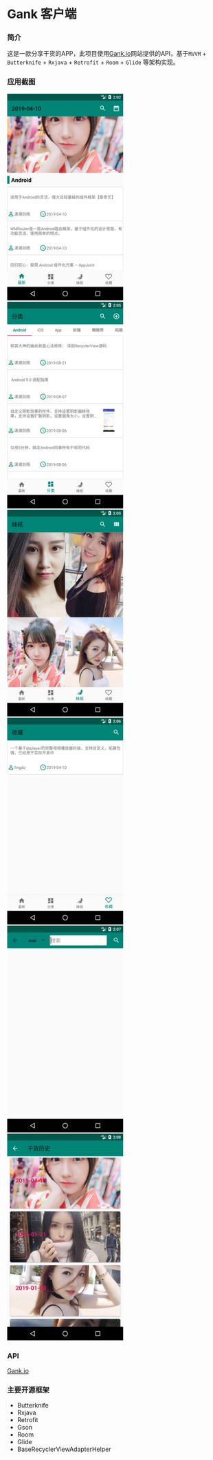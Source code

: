 # Gank 客户端

### 简介

这是一款分享干货的APP，此项目使用[Gank.io](http://gank.io/)网站提供的API，基于`MVVM` + `Butterknife` + `Rxjava` + `Retrofit` + `Room` + `Glide` 等架构实现。

### 应用截图

<img src="https://github.com/chenshuaiyu/Gank/blob/master/screenshot/Screenshot_1566525765.png" height="480px" width="270px"/> <img src="https://github.com/chenshuaiyu/Gank/blob/master/screenshot/Screenshot_1566525926.png" height="480px" width="270px"/> <img src="https://github.com/chenshuaiyu/Gank/blob/master/screenshot/Screenshot_1566525935.png" height="480px" width="270px"/><img src="https://github.com/chenshuaiyu/Gank/blob/master/screenshot/Screenshot_1566525986.png" height="480px" width="270px"/> <img src="https://github.com/chenshuaiyu/Gank/blob/master/screenshot/Screenshot_1566526043.png" height="480px" width="270px"/> <img src="https://github.com/chenshuaiyu/Gank/blob/master/screenshot/Screenshot_1566526090.png" height="480px" width="270px"/>

### API

[Gank.io](http://gank.io/)

### 主要开源框架

- Butterknife
- Rxjava
- Retrofit
- Gson
- Room
- Glide
- BaseRecyclerViewAdapterHelper